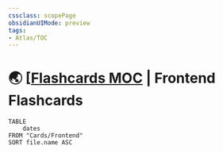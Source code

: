 ```yaml
---
cssclass: scopePage
obsidianUIMode: preview
tags:
- Atlas/TOC
---
```


# 🌏 [[Flashcards MOC](../Flashcards%20MOC.md) | Frontend Flashcards

``` dataview
TABLE 
	dates
FROM "Cards/Frontend"
SORT file.name ASC
```